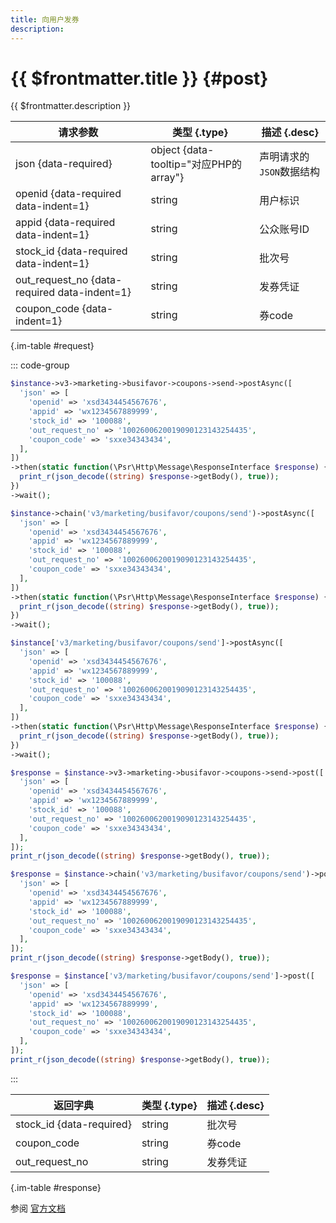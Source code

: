 ```yaml
---
title: 向用户发券
description: 
---
```


# {{ $frontmatter.title }} {#post}

{{ $frontmatter.description }}

| 请求参数 | 类型 {.type} | 描述 {.desc}
| --- | --- | ---
| json {data-required} | object {data-tooltip="对应PHP的array"} | 声明请求的`JSON`数据结构
| openid {data-required data-indent=1} | string | 用户标识
| appid {data-required data-indent=1} | string | 公众账号ID
| stock_id {data-required data-indent=1} | string | 批次号
| out_request_no {data-required data-indent=1} | string | 发券凭证
| coupon_code {data-indent=1} | string | 券code

{.im-table #request}

::: code-group

```php [异步纯链式]
$instance->v3->marketing->busifavor->coupons->send->postAsync([
  'json' => [
    'openid' => 'xsd3434454567676',
    'appid' => 'wx1234567889999',
    'stock_id' => '100088',
    'out_request_no' => '1002600620019090123143254435',
    'coupon_code' => 'sxxe34343434',
  ],
])
->then(static function(\Psr\Http\Message\ResponseInterface $response) {
  print_r(json_decode((string) $response->getBody(), true));
})
->wait();
```

```php [异步声明式]
$instance->chain('v3/marketing/busifavor/coupons/send')->postAsync([
  'json' => [
    'openid' => 'xsd3434454567676',
    'appid' => 'wx1234567889999',
    'stock_id' => '100088',
    'out_request_no' => '1002600620019090123143254435',
    'coupon_code' => 'sxxe34343434',
  ],
])
->then(static function(\Psr\Http\Message\ResponseInterface $response) {
  print_r(json_decode((string) $response->getBody(), true));
})
->wait();
```

```php [异步属性式]
$instance['v3/marketing/busifavor/coupons/send']->postAsync([
  'json' => [
    'openid' => 'xsd3434454567676',
    'appid' => 'wx1234567889999',
    'stock_id' => '100088',
    'out_request_no' => '1002600620019090123143254435',
    'coupon_code' => 'sxxe34343434',
  ],
])
->then(static function(\Psr\Http\Message\ResponseInterface $response) {
  print_r(json_decode((string) $response->getBody(), true));
})
->wait();
```

```php [同步纯链式]
$response = $instance->v3->marketing->busifavor->coupons->send->post([
  'json' => [
    'openid' => 'xsd3434454567676',
    'appid' => 'wx1234567889999',
    'stock_id' => '100088',
    'out_request_no' => '1002600620019090123143254435',
    'coupon_code' => 'sxxe34343434',
  ],
]);
print_r(json_decode((string) $response->getBody(), true));
```

```php [同步声明式]
$response = $instance->chain('v3/marketing/busifavor/coupons/send')->post([
  'json' => [
    'openid' => 'xsd3434454567676',
    'appid' => 'wx1234567889999',
    'stock_id' => '100088',
    'out_request_no' => '1002600620019090123143254435',
    'coupon_code' => 'sxxe34343434',
  ],
]);
print_r(json_decode((string) $response->getBody(), true));
```

```php [同步属性式]
$response = $instance['v3/marketing/busifavor/coupons/send']->post([
  'json' => [
    'openid' => 'xsd3434454567676',
    'appid' => 'wx1234567889999',
    'stock_id' => '100088',
    'out_request_no' => '1002600620019090123143254435',
    'coupon_code' => 'sxxe34343434',
  ],
]);
print_r(json_decode((string) $response->getBody(), true));
```

:::

| 返回字典 | 类型 {.type} | 描述 {.desc}
| --- | --- | ---
| stock_id {data-required}| string | 批次号
| coupon_code | string | 券code
| out_request_no | string | 发券凭证

{.im-table #response}

参阅 [官方文档](https://pay.weixin.qq.com/docs/merchant/products/merchant-exclusive-coupon/introduction.html)
